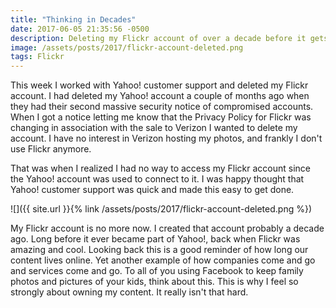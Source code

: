 ```yaml
---
title: "Thinking in Decades"
date: 2017-06-05 21:35:56 -0500
description: Deleting my Flickr account of over a decade before it gets transferred to Verizon. Why I feel it's important to own my content.
image: /assets/posts/2017/flickr-account-deleted.png
tags: Flickr
---
```


This week I worked with Yahoo! customer support and deleted my Flickr account. I had deleted my Yahoo! account a couple of months ago when they had their second massive security notice of compromised accounts. When I got a notice letting me know that the Privacy Policy for Flickr was changing in association with the sale to Verizon I wanted to delete my account. I have no interest in Verizon hosting my photos, and frankly I don't use Flickr anymore.

That was when I realized I had no way to access my Flickr account since the Yahoo! account was used to connect to it. I was happy thought that Yahoo! customer support was quick and made this easy to get done.

![]({{ site.url }}{% link /assets/posts/2017/flickr-account-deleted.png %})

My Flickr account is no more now. I created that account probably a decade ago. Long before it ever became part of Yahoo!, back when Flickr was amazing and cool. Looking back this is a good reminder of how long our content lives online. Yet another example of how companies come and go and services come and go. To all of you using Facebook to keep family photos and pictures of your kids, think about this. This is why I feel so strongly about owning my content. It really isn't that hard.

